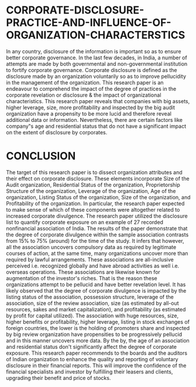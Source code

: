 # CORPORATE-DISCLOSURE-PRACTICE-AND-INFLUENCE-OF-ORGANIZATION-CHARACTERSTICS
In any country, disclosure of the information is important so as to ensure better corporate governance. In the last few decades, in India, a number of attempts are made by both governmental and non-governmental institution to fortify corporate governance. Corporate disclosure is defined as the disclosure made by an organization voluntarily so as to improve pellucidity in the management of the organization. This research paper is an endeavour to comprehend the impact of the degree of practices in the corporate revelation or disclosure &amp; the impact of organizational characteristics. This research paper reveals that companies with big assets, higher leverage, size, more profitability and inspected by the big audit organization have a propensity to be more lucid and therefore reveal additional data or information. Nevertheless, there are certain factors like company‟s age and residential status that do not have a significant impact on the extent of disclosure by corporates.

# CONCLUSION
The target of this research paper is to dissect organization attributes and their effect on
corporate disclosure. These elements incorporate Size of the Audit organization, Residential
Status of the organization, Proprietorship Structure of the organization, Leverage of the
organization, Age of the organization, Listing Status of the organization, Size of the
organization, and Profitability of the organization. In particular, the research paper expected
to make sense of which of these components were altogether related to increased corporate
divulgence. The research paper utilized the disclosure list to quantify corporate exposure on
an example of 27 recorded nonfinancial association of India. The results of the paper
demonstrate that the degree of corporate divulgence within the sample association contrasts
from 15% to 75% (around) for the time of the study. It infers that however, all the association
uncovers compulsory data as required by legitimate courses of action, at the same time, many
organizations uncover more than required by lawful arrangements. These associations are
all-inclusive perceived i.e. recognized globally and have abroad activities as well i.e. overseas
operations. These associations are likewise known for augmentation of the investor's
riches. That is the reason these organizations attempt to be pellucid and have better
revelation level. It has likely observed that the degree of corporate divulgence is impacted by
the listing status of the association, possession structure, leverage of the association, size of
the review association, size (as estimated by all-out resources, sakes and market
capitalization), and profitability (as estimated by profit for capital utilized). The association
with huge resources, size, higher benefits or profitability, higher leverage, listing in stock
exchanges of foreign countries, the lower is the holding of promoters share and inspected by
big review organization have propensities to be progressively pellucid and in this manner
uncovers more data. By the by, the age of an association and residential status don't
significantly affect the degree of corporate exposure. This research paper recommends to the
boards and the auditors of Indian organization to enhance the quality and reporting of
voluntary disclosure in their financial reports. This will improve the confidence of the
financial specialists and investor by fulfilling their leasers and clients, upgrading their benefit
and price of stocks.
